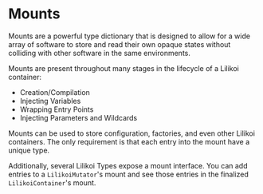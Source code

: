 # Mounts

Mounts are a powerful type dictionary that is designed to allow for a wide array
of software to store and read their own opaque states without colliding with
other software in the same environments.

Mounts are present throughout many stages in the lifecycle of a Lilikoi container:
 - Creation/Compilation
 - Injecting Variables
 - Wrapping Entry Points
 - Injecting Parameters and Wildcards

Mounts can be used to store configuration, factories, and even other Lilikoi containers. 
The only requirement is that each entry into the mount have a unique type.

Additionally, several Lilikoi Types expose a mount interface. You can add entries to a `LilikoiMutator`'s
mount and see those entries in the finalized `LilikoiContainer`'s mount.
